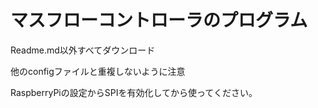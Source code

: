 # マスフローコントローラのプログラム

Readme.md以外すべてダウンロード

他のconfigファイルと重複しないように注意

RaspberryPiの設定からSPIを有効化してから使ってください。


